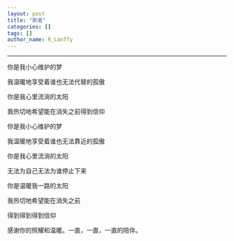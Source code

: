 ```yaml
---
layout: post
title: "歌者"
categories: []
tags: []
author_name: R_Lanffy
---
```

---

你是我小心维护的梦

我温暖地享受着谁也无法代替的孤傲

你是我心里流淌的太阳

我热切地希望能在消失之前得到信仰


你是我小心维护的梦

我温暖地享受着谁也无法靠近的孤傲

你是我心里流淌的太阳

无法为自己无法为谁停止下来


你是温暖我一路的太阳

我热切地希望能在消失之前

得到得到得到信仰


感谢你的照耀和温暖。一直，一直，一直的陪伴。

